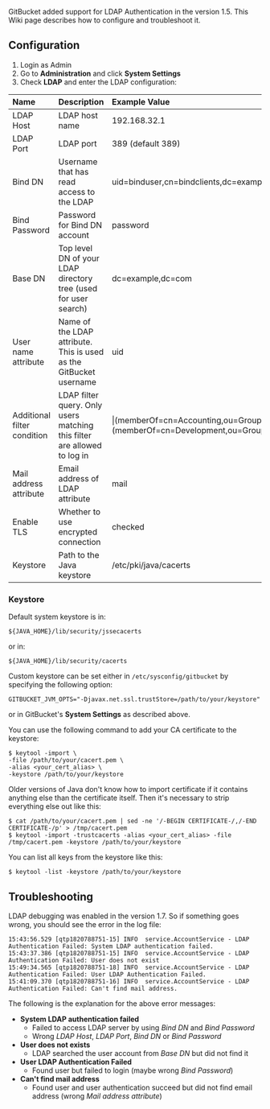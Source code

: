 GitBucket added support for LDAP Authentication in the version 1.5. 
This Wiki page describes how to configure and troubleshoot it.

## Configuration

1. Login as Admin
2. Go to **Administration** and click **System Settings**
3. Check **LDAP** and enter the LDAP configuration:

| Name | Description | Example Value |
|:-----|:------------|:--------------|
| LDAP Host | LDAP host name | 192.168.32.1 |
| LDAP Port | LDAP port | 389 (default 389) |
| Bind DN | Username that has read access to the LDAP | uid=binduser,cn=bindclients,dc=example,dc=com |
| Bind Password | Password for Bind DN account | password |
| Base DN | Top level DN of your LDAP directory tree (used for user search) | dc=example,dc=com |
| User name attribute | Name of the LDAP attribute. This is used as the GitBucket username | uid |
| Additional filter condition | LDAP filter query. Only users matching this filter are allowed to log in | &#124;(memberOf=cn=Accounting,ou=Groups,dc=example,dc=com)(memberOf=cn=Development,ou=Groups,dc=example,dc=com) |
| Mail address attribute | Email address of LDAP attribute | mail |
| Enable TLS | Whether to use encrypted connection | checked |
| Keystore | Path to the Java keystore | /etc/pki/java/cacerts |


### Keystore

Default system keystore is in:

```
${JAVA_HOME}/lib/security/jssecacerts
```

or in:

```
${JAVA_HOME}/lib/security/cacerts
```

Custom keystore can be set either in `/etc/sysconfig/gitbucket` by
specifying the following option:

```
GITBUCKET_JVM_OPTS="-Djavax.net.ssl.trustStore=/path/to/your/keystore"
```

or in GitBucket's **System Settings** as described above.

You can use the following command to add your CA certificate to the
keystore:

```
$ keytool -import \
-file /path/to/your/cacert.pem \
-alias <your_cert_alias> \
-keystore /path/to/your/keystore
```

Older versions of Java don't know how to import certificate if it
contains anything else than the certificate itself. Then it's necessary 
to strip everything else out like this:

```
$ cat /path/to/your/cacert.pem | sed -ne '/-BEGIN CERTIFICATE-/,/-END CERTIFICATE-/p' > /tmp/cacert.pem
$ keytool -import -trustcacerts -alias <your_cert_alias> -file /tmp/cacert.pem -keystore /path/to/your/keystore
```

You can list all keys from the keystore like this:

```
$ keytool -list -keystore /path/to/your/keystore
```


## Troubleshooting

LDAP debugging was enabled in the version 1.7. So if something goes 
wrong, you should see the error in the log file:

```
15:43:56.529 [qtp1820788751-15] INFO  service.AccountService - LDAP Authentication Failed: System LDAP authentication failed.
15:43:37.386 [qtp1820788751-15] INFO  service.AccountService - LDAP Authentication Failed: User does not exist
15:49:34.565 [qtp1820788751-18] INFO  service.AccountService - LDAP Authentication Failed: User LDAP Authentication Failed.
15:41:09.370 [qtp1820788751-16] INFO  service.AccountService - LDAP Authentication Failed: Can't find mail address.
```

The following is the explanation for the above error messages:

* **System LDAP authentication failed**
    * Failed to access LDAP server by using _Bind DN_ and _Bind Password_
    * Wrong _LDAP Host_, _LDAP Port_, _Bind DN_ or _Bind Password_
* **User does not exists**
    * LDAP searched the user account from _Base DN_ but did not find it
* **User LDAP Authentication Failed**
    * Found user but failed to login (maybe wrong _Bind Password_)
* **Can't find mail address**
    * Found user and user authentication succeed but did not find email address (wrong _Mail address attribute_)